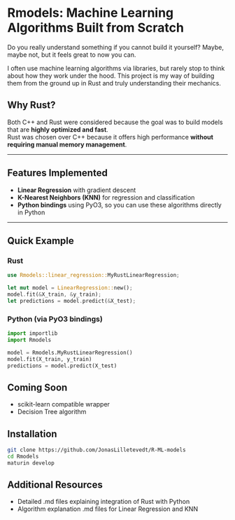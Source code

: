 # Rmodels: Machine Learning Algorithms Built from Scratch

Do you really understand something if you cannot build it yourself? Maybe, maybe not, but it feels great to now you can.

I often use machine learning algorithms via libraries, but rarely stop to think about how they work under the hood. This project is my way of building them from the ground up in Rust and truly understanding their mechanics.

## Why Rust?

Both C++ and Rust were considered because the goal was to build models that are **highly optimized and fast**.  
Rust was chosen over C++ because it offers high performance **without requiring manual memory management**.

---

## Features Implemented

- **Linear Regression** with gradient descent
- **K-Nearest Neighbors (KNN)** for regression and classification
- **Python bindings** using PyO3, so you can use these algorithms directly in Python

---

## Quick Example

### Rust

```rust
use Rmodels::linear_regression::MyRustLinearRegression;

let mut model = LinearRegression::new();
model.fit(&X_train, &y_train);
let predictions = model.predict(&X_test);
```

### Python (via PyO3 bindings)

```python
import importlib
import Rmodels

model = Rmodels.MyRustLinearRegression()
model.fit(X_train, y_train)
predictions = model.predict(X_test)
```

## Coming Soon

- scikit-learn compatible wrapper
- Decision Tree algorithm

## Installation

```bash
git clone https://github.com/JonasLilletevedt/R-ML-models
cd Rmodels
maturin develop
```

## Additional Resources

- Detailed .md files explaining integration of Rust with Python
- Algorithm explanation .md files for Linear Regression and KNN
